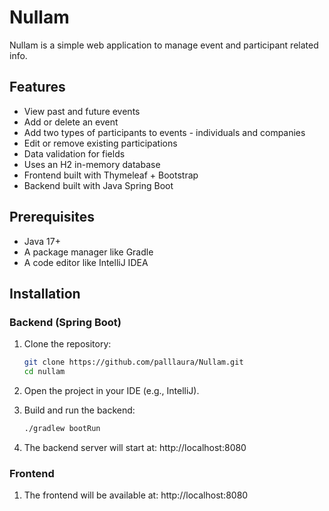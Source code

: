 # Nullam
Nullam is a simple web application to manage event and participant related info.

## Features

* View past and future events
* Add or delete an event
* Add two types of participants to events - individuals and companies
* Edit or remove existing participations
* Data validation for fields
* Uses an H2 in-memory database
* Frontend built with Thymeleaf + Bootstrap
* Backend built with Java Spring Boot

## Prerequisites
* Java 17+
* A package manager like Gradle
* A code editor like IntelliJ IDEA


## Installation
### Backend (Spring Boot)
1. Clone the repository:
   ```bash
   git clone https://github.com/palllaura/Nullam.git
   cd nullam

2. Open the project in your IDE (e.g., IntelliJ).

3. Build and run the backend:
   ```bash
   ./gradlew bootRun
4. The backend server will start at:
   http://localhost:8080

### Frontend
1. The frontend will be available at:
   http://localhost:8080
